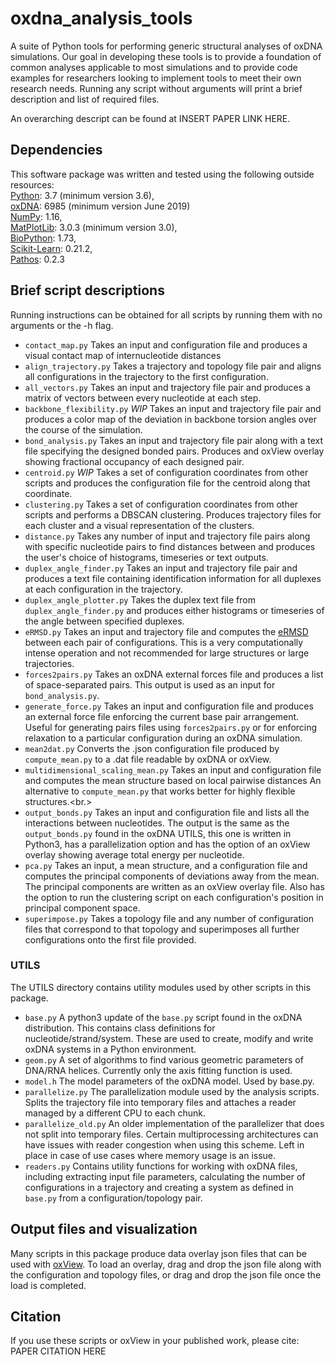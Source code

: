 # oxdna_analysis_tools

A suite of Python tools for performing generic structural analyses of oxDNA simulations.
Our goal in developing these tools is to provide a foundation of common analyses applicable to most simulations and to provide code examples for researchers looking to implement tools to meet their own research needs.
Running any script without arguments will print a brief description and list of required files.

An overarching descript can be found at INSERT PAPER LINK HERE.


## Dependencies

This software package was written and tested using the following outside resources:<br/>
[Python](https://www.python.org/): 3.7 (minimum version 3.6),<br/>
[oxDNA](https://dna.physics.ox.ac.uk/index.php/Main_Page): 6985 (minimum version June 2019)<br/>
[NumPy](https://numpy.org/): 1.16,<br/>
[MatPlotLib](https://matplotlib.org/index.html): 3.0.3 (minimum version 3.0),<br/>
[BioPython](https://biopython.org/): 1.73,<br/>
[Scikit-Learn](https://scikit-learn.org/stable/): 0.21.2,<br/>
[Pathos](https://github.com/uqfoundation/pathos): 0.2.3

## Brief script descriptions

Running instructions can be obtained for all scripts by running them with no arguments or the -h flag.

 * `contact_map.py` Takes an input and configuration file and produces a visual contact map of internucleotide distances<br/>
 * `align_trajectory.py` Takes a trajectory and topology file pair and aligns all configurations in the trajectory to the first configuration.<br/>
 * `all_vectors.py` Takes an input and trajectory file pair and produces a matrix of vectors between every nucleotide at each step.<br/>
 * `backbone_flexibility.py` *WIP* Takes an input and trajectory file pair and produces a color map of the deviation in backbone torsion angles over the course of the simulation.<br/>
 * `bond_analysis.py` Takes an input and trajectory file pair along with a text file specifying the designed bonded pairs.  Produces and oxView overlay showing fractional occupancy of each designed pair.<br/>
 * `centroid.py` *WIP* Takes a set of configuration coordinates from other scripts and produces the configuration file for the centroid along that coordinate.<br/>
 * `clustering.py` Takes a set of configuration coordinates from other scripts and performs a DBSCAN clustering.  Produces trajectory files for each cluster and a visual representation of the clusters.<br/>
 * `distance.py` Takes any number of input and trajectory file pairs along with specific nucleotide pairs to find distances between and produces the user's choice of histograms, timeseries or text outputs.<br/>
 * `duplex_angle_finder.py` Takes an input and trajectory file pair and produces a text file containing identification information for all duplexes at each configuration in the trajectory.<br/>
 * `duplex_angle_plotter.py` Takes the duplex text file from `duplex_angle_finder.py` and produces either histograms or timeseries of the angle between specified duplexes.<br/>
 *  `eRMSD.py` Takes an input and trajectory file and computes the [eRMSD](https://academic.oup.com/nar/article/42/21/13306/2903225) between each pair of configurations.  This is a very computationally intense operation and not recommended for large structures or large trajectories. <br/>
 * `forces2pairs.py` Takes an oxDNA external forces file and produces a list of space-separated pairs.  This output is used as an input for `bond_analysis.py`. <br/>
 * `generate_force.py` Takes an input and configuration file and produces an external force file enforcing the current base pair arrangement.  Useful for generating pairs files using `forces2pairs.py` or for enforcing relaxation to a particular configuration during an oxDNA simulation.<br/>
 * `mean2dat.py` Converts the .json configuration file produced by `compute_mean.py` to a .dat file readable by oxDNA or oxView.<br/>
 * `multidimensional_scaling_mean.py` Takes an input and configuration file and computes the mean structure based on local pairwise distances An alternative to `compute_mean.py` that works better for highly flexible structures.<br.>
 * `output_bonds.py` Takes an input and configuration file and lists all the interactions between nucleotides.  The output is the same as the `output_bonds.py` found in the oxDNA UTILS, this one is written in Python3, has a parallelization option and has the option of an oxView overlay showing average total energy per nucleotide. <br/>
 * `pca.py` Takes an input, a mean structure, and a configuration file and computes the principal components of deviations away from the mean.  The principal components are written as an oxView overlay file.  Also has the option to run the clustering script on each configuration's position in principal component space. <br/>
 * `superimpose.py` Takes a topology file and any number of configuration files that correspond to that topology and superimposes all further configurations onto the first file provided.
 
### UTILS
The UTILS directory contains utility modules used by other scripts in this package.

* `base.py` A python3 update of the `base.py` script found in the oxDNA distribution.  This contains class definitions for nucleotide/strand/system.  These are used to create, modify and write oxDNA systems in a Python environment. <br/>
* `geom.py` A set of algorithms to find various geometric parameters of DNA/RNA helices.  Currently only the axis fitting function is used. <br/>
* `model.h` The model parameters of the oxDNA model.  Used by base.py.
* `parallelize.py` The parallelization module used by the analysis scripts.  Splits the trajectory file into temporary files and attaches a reader managed by a different CPU to each chunk. <br/>
* `parallelize_old.py` An older implementation of the parallelizer that does not split into temporary files.  Certain multiprocessing architectures can have issues with reader congestion when using this scheme.  Left in place in case of use cases where memory usage is an issue.
* `readers.py` Contains utility functions for working with oxDNA files, including extracting input file parameters, calculating the number of configurations in a trajectory and creating a system as defined in `base.py` from a configuration/topology pair.

## Output files and visualization

Many scripts in this package produce data overlay json files that can be used with [oxView](https://github.com/sulcgroup/oxdna-viewer).
To load an overlay, drag and drop the json file along with the configuration and topology files, or drag and drop the json file once the load is completed.

## Citation

If you use these scripts or oxView in your published work, please cite:<br/>
PAPER CITATION HERE
